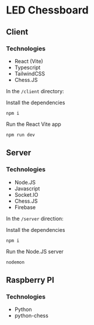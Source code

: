 # LED Chessboard

## Client

### Technologies

- React (Vite)
- Typescript
- TailwindCSS
- Chess.JS

In the `/client` directory:

Install the dependencies

```
npm i
```

Run the React Vite app

```
npm run dev
```

## Server

### Technologies

- Node.JS
- Javascript
- Socket.IO
- Chess.JS
- Firebase

In the `/server` direction:

Install the dependencies

```
npm i
```

Run the Node.JS server

```
nodemon
```

## Raspberry PI

### Technologies

- Python
- python-chess
